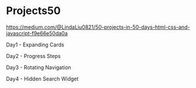 # Projects50

https://medium.com/@LindaLiu0821/50-projects-in-50-days-html-css-and-javascript-f9e66e50da0a

Day1 - Expanding Cards 

Day2 - Progress Steps

Day3 - Rotating Navigation

Day4 - Hidden Search Widget
